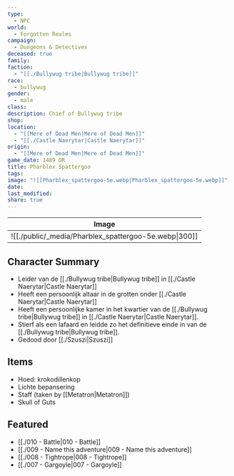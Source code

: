 ```yaml
---
type:
  - NPC
world:
  - Forgotten Realms
campaign:
  - Dungeons & Detectives
deceased: true
family: 
faction:
  - "[[./Bullywug tribe|Bullywug tribe]]"
race:
  - bullywug
gender:
  - male
class: 
description: Chief of Bullywug tribe
shop: 
location:
  - "[[Mere of Dead Men|Mere of Dead Men]]"
  - "[[./Castle Naerytar|Castle Naerytar]]"
origin:
  - "[[Mere of Dead Men|Mere of Dead Men]]"
game_date: 1489 DR
title: Pharblex Spattergoo
tags: 
image: "![[Pharblex_spattergoo-5e.webp|Pharblex_spattergoo-5e.webp]]"
date: 
last_modified: 
share: true
---
```


| Image                                               |
| --------------------------------------------------- |
| ![[./public/_media/Pharblex_spattergoo-5e.webp\|300]] |

## Character Summary
- Leider van de [[./Bullywug tribe|Bullywug tribe]] in [[./Castle Naerytar|Castle Naerytar]]
- Heeft een persoonlijk altaar in de grotten onder [[./Castle Naerytar|Castle Naerytar]]
- Heeft een persoonlijke kamer in het kwartier van de  [[./Bullywug tribe|Bullywug tribe]] in [[./Castle Naerytar|Castle Naerytar]].
- Stierf als een lafaard en leidde zo het definitieve einde in van de [[./Bullywug tribe|Bullywug tribe]].
- Gedood door [[./Szuszi|Szuszi]]
## Items
- Hoed: krokodillenkop
- Lichte bepansering
- Staff (taken by [[Metatron|Metatron]])
- Skull of Guts
## Featured
- [[./010 - Battle|010 - Battle]]
- [[./009 - Name this adventure|009 - Name this adventure]]
- [[./008 - Tightrope|008 - Tightrope]]
- [[./007 - Gargoyle|007 - Gargoyle]]





